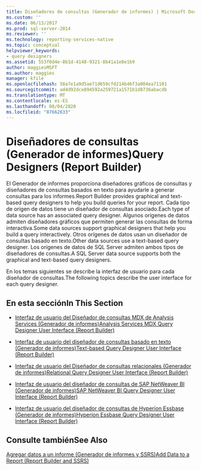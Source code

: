 ```yaml
---
title: Diseñadores de consultas (Generador de informes) | Microsoft Docs
ms.custom: ''
ms.date: 06/13/2017
ms.prod: sql-server-2014
ms.reviewer: ''
ms.technology: reporting-services-native
ms.topic: conceptual
helpviewer_keywords:
- query designers
ms.assetid: 553f0d4e-8b1d-4148-9321-8b41a1e8e1b9
author: maggiesMSFT
ms.author: maggies
manager: kfile
ms.openlocfilehash: 58a7e1a9d5ae71d659cfd214b46f3a004ea71101
ms.sourcegitcommit: ad4d92dce894592a259721a1571b1d8736abacdb
ms.translationtype: MT
ms.contentlocale: es-ES
ms.lasthandoff: 08/04/2020
ms.locfileid: "87662633"
---
```

# <a name="query-designers-report-builder"></a><span data-ttu-id="8fabd-102">Diseñadores de consultas (Generador de informes)</span><span class="sxs-lookup"><span data-stu-id="8fabd-102">Query Designers (Report Builder)</span></span>
  <span data-ttu-id="8fabd-103">El Generador de informes proporciona diseñadores gráficos de consultas y diseñadores de consultas basados en texto para ayudarle a generar consultas para los informes.</span><span class="sxs-lookup"><span data-stu-id="8fabd-103">Report Builder provides graphical and text-based query designers to help you build queries for your report.</span></span> <span data-ttu-id="8fabd-104">Cada tipo de origen de datos tiene un diseñador de consultas asociado.</span><span class="sxs-lookup"><span data-stu-id="8fabd-104">Each type of data source has an associated query designer.</span></span> <span data-ttu-id="8fabd-105">Algunos orígenes de datos admiten diseñadores gráficos que permiten generar las consultas de forma interactiva.</span><span class="sxs-lookup"><span data-stu-id="8fabd-105">Some data sources support graphical designers that help you build a query interactively.</span></span> <span data-ttu-id="8fabd-106">Otros orígenes de datos usan un diseñador de consultas basado en texto.</span><span class="sxs-lookup"><span data-stu-id="8fabd-106">Other data sources use a text-based query designer.</span></span> <span data-ttu-id="8fabd-107">Los orígenes de datos de SQL Server admiten ambos tipos de diseñadores de consultas.</span><span class="sxs-lookup"><span data-stu-id="8fabd-107">A SQL Server data source supports both the graphical and text-based query designers.</span></span>  
  
 <span data-ttu-id="8fabd-108">En los temas siguientes se describe la interfaz de usuario para cada diseñador de consultas.</span><span class="sxs-lookup"><span data-stu-id="8fabd-108">The following topics describe the user interface for each query designer.</span></span>  
  
## <a name="in-this-section"></a><span data-ttu-id="8fabd-109">En esta sección</span><span class="sxs-lookup"><span data-stu-id="8fabd-109">In This Section</span></span>  
  
-   [<span data-ttu-id="8fabd-110">Interfaz de usuario del Diseñador de consultas MDX de Analysis Services &#40;Generador de informes&#41;</span><span class="sxs-lookup"><span data-stu-id="8fabd-110">Analysis Services MDX Query Designer User Interface &#40;Report Builder&#41;</span></span>](../../2014/reporting-services/analysis-services-mdx-query-designer-user-interface-report-builder.md)  
  
-   [<span data-ttu-id="8fabd-111">Interfaz de usuario del diseñador de consultas basado en texto &#40;Generador de informes&#41;</span><span class="sxs-lookup"><span data-stu-id="8fabd-111">Text-based Query Designer User Interface &#40;Report Builder&#41;</span></span>](report-data/text-based-query-designer-user-interface-report-builder.md)  
  
-   [<span data-ttu-id="8fabd-112">Interfaz de usuario del Diseñador de consultas relacionales &#40;Generador de informes&#41;</span><span class="sxs-lookup"><span data-stu-id="8fabd-112">Relational Query Designer User Interface &#40;Report Builder&#41;</span></span>](report-data/relational-query-designer-user-interface-report-builder.md)  
  
-   [<span data-ttu-id="8fabd-113">Interfaz de usuario del diseñador de consultas de SAP NetWeaver BI &#40;Generador de informes&#41;</span><span class="sxs-lookup"><span data-stu-id="8fabd-113">SAP NetWeaver BI Query Designer User Interface &#40;Report Builder&#41;</span></span>](../../2014/reporting-services/sap-netweaver-bi-query-designer-user-interface-report-builder.md)  
  
-   [<span data-ttu-id="8fabd-114">Interfaz de usuario del diseñador de consultas de Hyperion Essbase &#40;Generador de informes&#41;</span><span class="sxs-lookup"><span data-stu-id="8fabd-114">Hyperion Essbase Query Designer User Interface &#40;Report Builder&#41;</span></span>](../../2014/reporting-services/hyperion-essbase-query-designer-user-interface-report-builder.md)  
  
## <a name="see-also"></a><span data-ttu-id="8fabd-115">Consulte también</span><span class="sxs-lookup"><span data-stu-id="8fabd-115">See Also</span></span>  
 [<span data-ttu-id="8fabd-116">Agregar datos a un informe &#40;Generador de informes y SSRS&#41;</span><span class="sxs-lookup"><span data-stu-id="8fabd-116">Add Data to a Report &#40;Report Builder and SSRS&#41;</span></span>](report-data/report-datasets-ssrs.md)  
  
  
